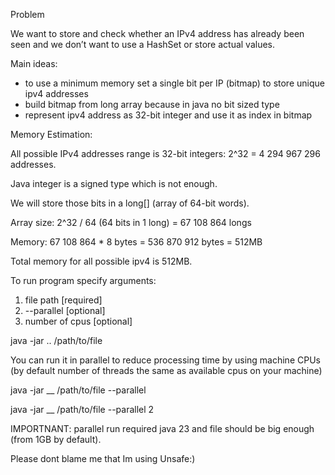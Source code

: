 Problem

We want to store and check whether an IPv4 address has already been seen and we don’t want to use a HashSet or store actual values.

Main ideas:

- to use a minimum memory set a single bit per IP (bitmap) to store unique ipv4 addresses
- build bitmap from long array because in java no bit sized type
- represent ipv4 address as 32-bit integer and use it as index in bitmap

Memory Estimation:

All possible IPv4 addresses range is 32-bit integers: 2^32 = 4 294 967 296 addresses.

Java integer is a signed type which is not enough.

We will store those bits in a long[] (array of 64-bit words).

Array size: 2^32 / 64 (64 bits in 1 long) = 67 108 864 longs

Memory: 67 108 864 * 8 bytes = 536 870 912 bytes = 512MB

Total memory for all possible ipv4 is 512MB.

To run program specify arguments:

1. file path [required]
2. --parallel [optional]
3. number of cpus [optional]
   
java -jar .. /path/to/file 

You can run it in parallel to reduce processing time by using machine CPUs (by default number of threads the same as available cpus on your machine)

java -jar __ /path/to/file --parallel

java -jar __ /path/to/file --parallel 2

IMPORTNANT: parallel run required java 23 and file should be big enough (from 1GB by default).

Please dont blame me that Im using Unsafe:)
